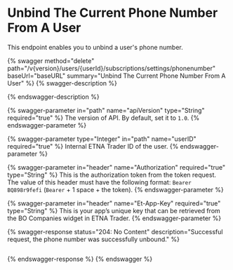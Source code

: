 # Unbind The Current Phone Number From A User

This endpoint enables you to unbind a user's phone number.&#x20;

{% swagger method="delete" path="/v{version}/users/{userId}/subscriptions/settings/phonenumber" baseUrl="baseURL" summary="Unbind The Current Phone Number From A User" %}
{% swagger-description %}

{% endswagger-description %}

{% swagger-parameter in="path" name="apiVersion" type="String" required="true" %}
The version of API. By default, set it to `1.0`.
{% endswagger-parameter %}

{% swagger-parameter type="Integer" in="path" name="userID" required="true" %}
Internal ETNA Trader ID of the user.
{% endswagger-parameter %}

{% swagger-parameter in="header" name="Authorization" required="true" type="String" %}
This is the authorization token from the token request. The value of this header must have the following format: `Bearer BQ898r9fefi` (`Bearer` + 1 space + the token).
{% endswagger-parameter %}

{% swagger-parameter in="header" name="Et-App-Key" required="true" type="String" %}
This is your app’s unique key that can be retrieved from the BO Companies widget in ETNA Trader.
{% endswagger-parameter %}

{% swagger-response status="204: No Content" description="Successful request, the phone number was successfully unbound." %}
```javascript
```
{% endswagger-response %}
{% endswagger %}
